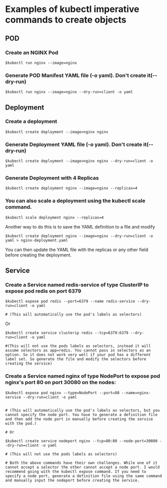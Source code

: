 # Examples of kubectl imperative commands to create objects

## POD
### Create an NGINX Pod

```$kubectl run nginx --image=nginx```

### Generate POD Manifest YAML file (-o yaml). Don't create it(--dry-run)

```$kubectl run nginx --image=nginx --dry-run=client -o yaml```


## Deployment
### Create a deployment

```$kubectl create deployment --image=nginx nginx```

### Generate Deployment YAML file (-o yaml). Don't create it(--dry-run)

```$kubectl create deployment --image=nginx nginx --dry-run=client -o yaml```

### Generate Deployment with 4 Replicas

```$kubectl create deployment nginx --image=nginx --replicas=4```

### You can also scale a deployment using the kubectl scale command.

```$kubectl scale deployment nginx --replicas=4```

Another way to do this is to save the YAML definition to a file and modify

```$kubectl create deployment nginx --image=nginx --dry-run=client -o yaml > nginx-deployment.yaml```

You can then update the YAML file with the replicas or any other field before creating the deployment.



## Service
### Create a Service named redis-service of type ClusterIP to expose pod redis on port 6379

```
$kubectl expose pod redis --port=6379 --name redis-service --dry-run=client -o yaml

# (This will automatically use the pod's labels as selectors)
```

Or

```
$kubectl create service clusterip redis --tcp=6379:6379 --dry-run=client -o yaml 

#(This will not use the pods labels as selectors, instead it will assume selectors as app=redis. You cannot pass in selectors as an option. So it does not work very well if your pod has a different label set. So generate the file and modify the selectors before creating the service)
```

### Create a Service named nginx of type NodePort to expose pod nginx's port 80 on port 30080 on the nodes:

```
$kubectl expose pod nginx --type=NodePort --port=80 --name=nginx-service --dry-run=client -o yaml

```

```

# (This will automatically use the pod's labels as selectors, but you cannot specify the node port. You have to generate a definition file and then add the node port in manually before creating the service with the pod.)

# Or

$kubectl create service nodeport nginx --tcp=80:80 --node-port=30080 --dry-run=client -o yaml

# (This will not use the pods labels as selectors)

# Both the above commands have their own challenges. While one of it cannot accept a selector the other cannot accept a node port. I would recommend going with the kubectl expose command. If you need to specify a node port, generate a definition file using the same command and manually input the nodeport before creating the service.

```